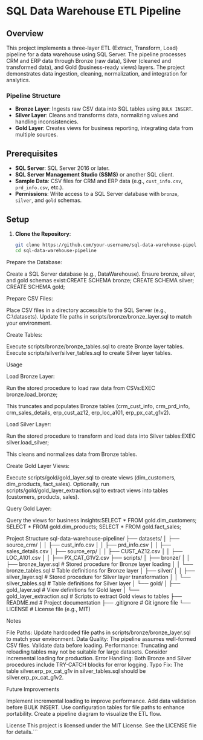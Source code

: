 # SQL Data Warehouse ETL Pipeline

## Overview

This project implements a three-layer ETL (Extract, Transform, Load) pipeline for a data warehouse using SQL Server. The pipeline processes CRM and ERP data through Bronze (raw data), Silver (cleaned and transformed data), and Gold (business-ready views) layers. The project demonstrates data ingestion, cleaning, normalization, and integration for analytics.

### Pipeline Structure

- **Bronze Layer**: Ingests raw CSV data into SQL tables using `BULK INSERT`.
- **Silver Layer**: Cleans and transforms data, normalizing values and handling inconsistencies.
- **Gold Layer**: Creates views for business reporting, integrating data from multiple sources.

## Prerequisites

- **SQL Server**: SQL Server 2016 or later.
- **SQL Server Management Studio (SSMS)** or another SQL client.
- **Sample Data**: CSV files for CRM and ERP data (e.g., `cust_info.csv`, `prd_info.csv`, etc.).
- **Permissions**: Write access to a SQL Server database with `bronze`, `silver`, and `gold` schemas.

## Setup

1. **Clone the Repository**:
   ```bash
   git clone https://github.com/your-username/sql-data-warehouse-pipeline.git
   cd sql-data-warehouse-pipeline


Prepare the Database:

Create a SQL Server database (e.g., DataWarehouse).
Ensure bronze, silver, and gold schemas exist:CREATE SCHEMA bronze;
CREATE SCHEMA silver;
CREATE SCHEMA gold;




Prepare CSV Files:

Place CSV files in a directory accessible to the SQL Server (e.g., C:\datasets\).
Update file paths in scripts/bronze/bronze_layer.sql to match your environment.


Create Tables:

Execute scripts/bronze/bronze_tables.sql to create Bronze layer tables.
Execute scripts/silver/silver_tables.sql to create Silver layer tables.



Usage

Load Bronze Layer:

Run the stored procedure to load raw data from CSVs:EXEC bronze.load_bronze;


This truncates and populates Bronze tables (crm_cust_info, crm_prd_info, crm_sales_details, erp_cust_az12, erp_loc_a101, erp_px_cat_g1v2).


Load Silver Layer:

Run the stored procedure to transform and load data into Silver tables:EXEC silver.load_silver;


This cleans and normalizes data from Bronze tables.


Create Gold Layer Views:

Execute scripts/gold/gold_layer.sql to create views (dim_customers, dim_products, fact_sales).
Optionally, run scripts/gold/gold_layer_extraction.sql to extract views into tables (customers, products, sales).


Query Gold Layer:

Query the views for business insights:SELECT * FROM gold.dim_customers;
SELECT * FROM gold.dim_products;
SELECT * FROM gold.fact_sales;





Project Structure
sql-data-warehouse-pipeline/
├── datasets/
│   ├── source_crm/
│   │   ├── cust_info.csv
│   │   ├── prd_info.csv
│   │   ├── sales_details.csv
│   ├── source_erp/
│   │   ├── CUST_AZ12.csv
│   │   ├── LOC_A101.csv
│   │   ├── PX_CAT_G1V2.csv
├── scripts/
│   ├── bronze/
│   │   ├── bronze_layer.sql   # Stored procedure for Bronze layer loading
│   │   └── bronze_tables.sql  # Table definitions for Bronze layer
│   ├── silver/
│   │   ├── silver_layer.sql   # Stored procedure for Silver layer transformation
│   │   └── silver_tables.sql  # Table definitions for Silver layer
│   └── gold/
│       ├── gold_layer.sql     # View definitions for Gold layer
│       └── gold_layer_extraction.sql  # Scripts to extract Gold views to tables
├── README.md                  # Project documentation
├── .gitignore                 # Git ignore file
└── LICENSE                    # License file (e.g., MIT)

Notes

File Paths: Update hardcoded file paths in scripts/bronze/bronze_layer.sql to match your environment.
Data Quality: The pipeline assumes well-formed CSV files. Validate data before loading.
Performance: Truncating and reloading tables may not be suitable for large datasets. Consider incremental loading for production.
Error Handling: Both Bronze and Silver procedures include TRY-CATCH blocks for error logging.
Typo Fix: The table silver.erp_px_cat_g1v in silver_tables.sql should be silver.erp_px_cat_g1v2.

Future Improvements

Implement incremental loading to improve performance.
Add data validation before BULK INSERT.
Use configuration tables for file paths to enhance portability.
Create a pipeline diagram to visualize the ETL flow.

License
This project is licensed under the MIT License. See the LICENSE file for details.```
